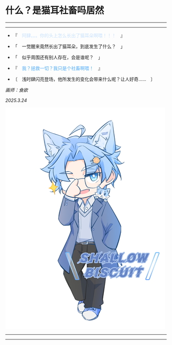# 什么？是猫耳社畜吗居然
***


***

- 『<font color= ' #c7e1ff '>&emsp;阿肆。。。你的头上怎么长出了猫耳朵啊喂！！！&emsp;</font>』

- 「&emsp;一觉醒来竟然长出了猫耳朵，到底发生了什么？&emsp;」

- 「&emsp;似乎周围还有别人存在，会是谁呢？&emsp;」

- 『<font color= ' #4dabff' >&emsp;我？拯救一切？我只是个社畜啊喂！&emsp;</font>』

- 〔&emsp;浅时肆闪亮登场，他所发生的变化会带来什么呢？让人好奇……&emsp;〕

<em>画师：食欲</em>
<p><em>2025.3.24</em></p>

![image-oc](img\oc.png)

***


***